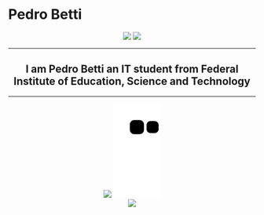 <h1>Pedro Betti</h1>
<div id="header" align="center">
     <img src="https://github.com/malabetti/malabetti/assets/119712536/b081c515-d391-43ba-bf02-71c66bcfd448" height=300px/>
     <img src="https://media1.giphy.com/media/v1.Y2lkPTc5MGI3NjExZGU3ZWVlZTg1ZDdiYTgzZmJlZjY3MGEwZDQ1NTE0YjUxM2M2ZmZlYSZjdD1n/qgQUggAC3Pfv687qPC/giphy.gif"/>
</div>
<hr>
<h2 align="center">I am Pedro Betti an IT student from Federal Institute of Education, Science and Technology</h2>
<hr>
<div display="flex" align="center">
   <img src="https://github-readme-stats.vercel.app/api?username=malabetti&theme=cobalt"/>
   <img src="https://github.com/malabetti/malabetti/blob/output/github-contribution-grid-snake.svg"/><br>
   <img src="https://skillicons.dev/icons?i=python,c,kotlin,cpp"/>
</div>
